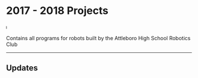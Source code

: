 # 2017 - 2018 Projects

<marquee direction = "right"> Competition January 6th </marquee>
<p> Contains all programs for robots built by the Attleboro High School Robotics Club </p>
<hr/>
<h2> Updates </h2>
<ul>
  
  </ul>
